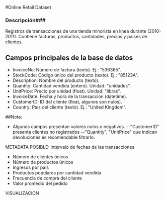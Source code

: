 #Online Retail Dataset

### Descripción###

Registros de transacciones de una tienda minorista en línea durante (2010-2011). Contiene facturas, productos, cantidades, precios y países de clientes.

## Campos principales de la base de datos

- InvoiceNo: Número de factura (texto). Ej.: "536365".
- StockCode: Código único del producto (texto). Ej.: "85123A".
- Description: Nombre del producto (texto).
- Quantity: Cantidad vendida (entero). Unidad: "unidades".
- UnitPrice: Precio por unidad (float). Unidad: "libras".
- InvoiceDate: Fecha y hora de la transacción (datetime).
- CustomerID: ID del cliente (float, algunos son nulos).
- Country: País del cliente (texto). Ej.: "United Kingdom".

##Nota: 
- Algunos campos presentan valores nulos o negativos. 
--"CustomerID" presenta clientes no registrados
--"Quantity", "UnitPrice" que indican devoluciones es recomendable filtrarlo.

METADATA POSIBLE: 
Intervalo de fechas de las transacciones
-	Número de clientes únicos 
-	Número de productos únicos
-	Ingresos por país
-	 Productos populares por cantidad vendida
-	 Frecuencia de compra del cliente 
-	Valor promedio del pedido

VISUALIZACION

